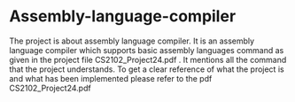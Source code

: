 # Assembly-language-compiler
The project is about assembly language compiler. It is an assembly language compiler which supports basic assembly languages command as given in the project file CS2102_Project24.pdf . It mentions all the command that the project understands. To get a clear reference of what the project is and what has been implemented please refer to the pdf CS2102_Project24.pdf

